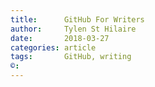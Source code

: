 ```yaml
---
title:      GitHub For Writers
author:     Tylen St Hilaire
date:       2018-03-27
categories: article
tags:       GitHub, writing
©:
---
```


